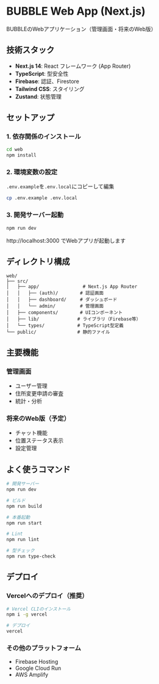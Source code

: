# BUBBLE Web App (Next.js)

BUBBLEのWebアプリケーション（管理画面・将来のWeb版）

## 技術スタック

- **Next.js 14**: React フレームワーク (App Router)
- **TypeScript**: 型安全性
- **Firebase**: 認証、Firestore
- **Tailwind CSS**: スタイリング
- **Zustand**: 状態管理

## セットアップ

### 1. 依存関係のインストール

```bash
cd web
npm install
```

### 2. 環境変数の設定

`.env.example`を`.env.local`にコピーして編集

```bash
cp .env.example .env.local
```

### 3. 開発サーバー起動

```bash
npm run dev
```

http://localhost:3000 でWebアプリが起動します

## ディレクトリ構成

```
web/
├── src/
│   ├── app/                # Next.js App Router
│   │   ├── (auth)/        # 認証画面
│   │   ├── dashboard/     # ダッシュボード
│   │   └── admin/         # 管理画面
│   ├── components/        # UIコンポーネント
│   ├── lib/              # ライブラリ（Firebase等）
│   └── types/            # TypeScript型定義
└── public/               # 静的ファイル
```

## 主要機能

### 管理画面
- ユーザー管理
- 住所変更申請の審査
- 統計・分析

### 将来のWeb版（予定）
- チャット機能
- 位置ステータス表示
- 設定管理

## よく使うコマンド

```bash
# 開発サーバー
npm run dev

# ビルド
npm run build

# 本番起動
npm run start

# Lint
npm run lint

# 型チェック
npm run type-check
```

## デプロイ

### Vercelへのデプロイ（推奨）

```bash
# Vercel CLIのインストール
npm i -g vercel

# デプロイ
vercel
```

### その他のプラットフォーム
- Firebase Hosting
- Google Cloud Run
- AWS Amplify

